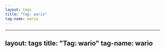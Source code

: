 ```yaml
---
layout: tags
title: "Tag: wario"
tag-name: wario
---
```

---
layout: tags
title: "Tag: wario"
tag-name: wario
---
